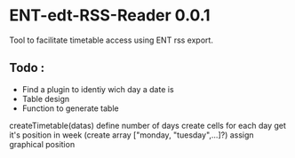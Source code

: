 ENT-edt-RSS-Reader 0.0.1
========================

Tool to facilitate timetable access using ENT rss export.

Todo :
------
* Find a plugin to identiy wich day a date is
* Table design
* Function to generate table

createTimetable(datas)
	define number of days
		create cells
	for each day get it's position in week (create array ["monday, "tuesday",...]?)
		assign graphical position